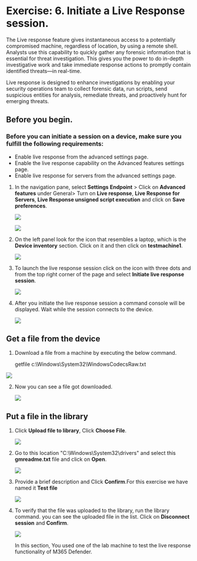 # Exercise: 6. Initiate a Live Response session.


The Live response feature gives instantaneous access to a potentially compromised machine, regardless of location, by using a remote shell. Analysts use this capability to quickly gather any forensic information that is essential for threat investigation. This gives you the power to do in-depth investigative work and take immediate response actions to promptly contain identified threats—in real-time.

Live response is designed to enhance investigations by enabling your security operations team to collect forensic data, run scripts, send suspicious entities for analysis, remediate threats, and proactively hunt for emerging threats.


## Before you begin.



### Before you can initiate a session on a device, make sure you fulfill the following requirements:
   * Enable live response from the advanced settings page.
   * Enable the live response capability on the Advanced features settings page.
   * Enable live response for servers from the advanced settings page.




1. In the navigation pane, select **Settings** **Endpoint** > Click on **Advanced features** under General> Turn on **Live response**, **Live Response for Servers**, **Live Response unsigned script execution** and click on **Save preferences**.



   ![](images/enable-live-response0.png)



   ![](images/enable-live-response.png)



2. On the left panel look for the icon that resembles a laptop, which is the **Device inventory** section. Click on it and then click on **testmachine1**.





   ![](images/testmachine1.png)




3. To launch the live response session click on the icon with three dots and from the top right corner of the page and select **Initiate live response session**.




   ![](images/response-session.png)




4. After you initiate the live response session a command console will be displayed. Wait while the session connects to the device.




   ![](images/command-console.png)





##   Get a file from the device


1.  Download a file from a machine by executing the below command.

    
    getfile c:\Windows\System32\WindowsCodecsRaw.txt
 



   ![](images/get-file.png)




2. Now you can see a file got downloaded.





   ![](images/save-file.png)




## Put a file in the library




1. Click **Upload file to library**, Click **Choose File**.




   ![](images/choose-file.png)





2. Go to this location "C:\Windows\System32\drivers" and select this **gmreadme.txt** file and click on **Open**.





   ![](images/open-file1.png)




3. Provide a brief description and Click **Confirm**.For this exercise we have named it **Test file**





   ![](images/confirm-file1.png)




4. To verify that the file was uploaded to the library, run the library command. you can see the uploaded file in the list. Click on **Disconnect session** and **Confirm**.






   ![](images/library-output1.png)
   
   
   
   
   In this section, You used one of the lab machine to test the live response functionality of M365 Defender. 
